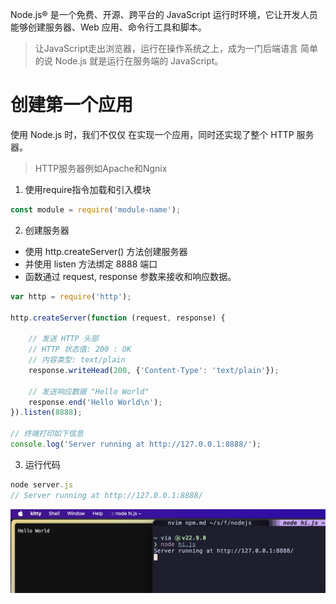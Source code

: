 
Node.js® 是一个免费、开源、跨平台的 JavaScript 运行时环境，它让开发人员能够创建服务器、Web 应用、命令行工具和脚本。

> 让JavaScript走出浏览器，运行在操作系统之上，成为一门后端语言
> 简单的说 Node.js 就是运行在服务端的 JavaScript。


# 创建第一个应用


使用 Node.js 时，我们不仅仅 在实现一个应用，同时还实现了整个 HTTP 服务器。
> HTTP服务器例如Apache和Ngnix


1. 使用require指令加载和引入模块

```javascript
const module = require('module-name');
```

2. 创建服务器

- 使用 http.createServer() 方法创建服务器
- 并使用 listen 方法绑定 8888 端口
- 函数通过 request, response 参数来接收和响应数据。

```javascript
var http = require('http');

http.createServer(function (request, response) {

    // 发送 HTTP 头部 
    // HTTP 状态值: 200 : OK
    // 内容类型: text/plain
    response.writeHead(200, {'Content-Type': 'text/plain'});

    // 发送响应数据 "Hello World"
    response.end('Hello World\n');
}).listen(8888);

// 终端打印如下信息
console.log('Server running at http://127.0.0.1:8888/');
```

3. 运行代码

```javascript
node server.js
// Server running at http://127.0.0.1:8888/
```
![](assets/helloworldJS.png)


